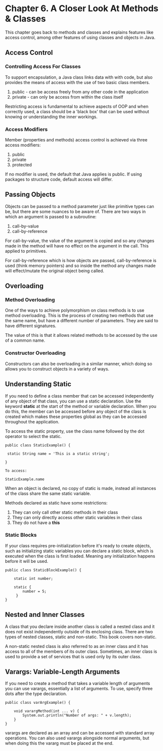 # Chapter 6. A Closer Look At Methods & Classes

This chapter goes back to methods and classes and explains features like access control, among other features of using 
classes and objects in Java.

## Access Control

### Controlling Access For Classes
To support encapsulation, a Java class links data with with code, but also provides the means of access 
with the use of two basic class members.

1. public - can be access freely from any other code in the application
2. private - can only be access from within the class itself

Restricting access is fundamental to achieve aspects of OOP and when correctly used, a class should be a 'black box' that
can be used without knowing or understanding the inner workings.

### Access Modifiers
Member (properties and methods) access control is achieved via three access modifiers:
1. public
2. private
3. protected

If no modifier is used, the default that Java applies is public. If using packages to structure code, default access will differ.

## Passing Objects
Objects can be passed to a method parameter just like primitive types can be, but there are some nuances to be aware of.
There are two ways in which an argument is passed to a subroutine:
1. call-by-value
2. call-by-reference

For call-by-value, the value of the argument is copied and so any changes made in the method will have no effect on the
argument in the call. This applied to primitives.

For call-by-reference which is how objects are passed, call-by-reference is used (think memory pointers) and so inside 
the method any changes made will effect/mutate the original object being called.

## Overloading 

### Method Overloading
One of the ways to achieve polymorphism on class methods is to use method overloading. This is the process of creating 
two methods that use the same name, but have a different number of parameters. They are said to have different signatures.

The value of this is that it allows related methods to be accessed by the use of a common name.

### Constructor Overloading
Constructors can also be overloading in a similar manner, which doing so allows you to construct objects in a variety of 
ways.

## Understanding Static
If you need to define a class member that can be accessed independently of any object of that class, you can use a static 
declaration.
Use the keyword **static** at the start of the method or variable declaration. When you do this, the member can be accessed before 
any object of the class is created which makes these properties global as they can be accessed throughout the application.

To access the static property, use the class name followed by the dot operator to select the static.

```aidl
public class StaticExample() {
 
 static String name = 'This is a static string';
 
}

To access:

StaticExample.name

```

When an object is declared, no copy of static is made, instead all instances of the class share the same static variable.

Methods declared as static have some restrictions:
1. They can only call other static methods in their class
2. They can only directly access other static variables in their class
3. They do not have a **this**

### Static Blocks
If your class requires pre-initialization before it's ready to create objects, such as initializing static variables you 
can declare a static block, which is executed when the class is first loaded. Meaning any initialization happens before 
it will be used.

```aidl
public class StaticBlockExample() {
    
    static int number;

    static {
        number = 5;
     }
}

```

## Nested and Inner Classes
A class that you declare inside another class is called a nested class and it does not exist independently outside of its 
enclosing class. 
There are two types of nested classes, static and non-static.
This book covers non-static.

A non-static nested class is also referred to as an inner class and it has access to all of the members of its outer class.
Sometimes, an inner class is used to provide a set of services that is used only by its outer class.

## Varargs: Variable-Length Arguments
If you need to create a method that takes a variable length of arguments you can use varargs, essentially a list of 
arguments.
To use, specify three dots after the type declaration.
```aidl
public class varArgExample() {
    
    void varargMethod(int ... v) {
        System.out.println("Number of args: " + v.length);
    }
}

```
varargs are declared as an array and can be accessed with standard array operations. You can also used varargs alongside 
normal arguments, but when doing this the vararg must be placed at the end.